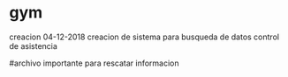 # gym
creacion 04-12-2018
creacion de sistema para busqueda de datos control de asistencia


#archivo importante para rescatar informacion